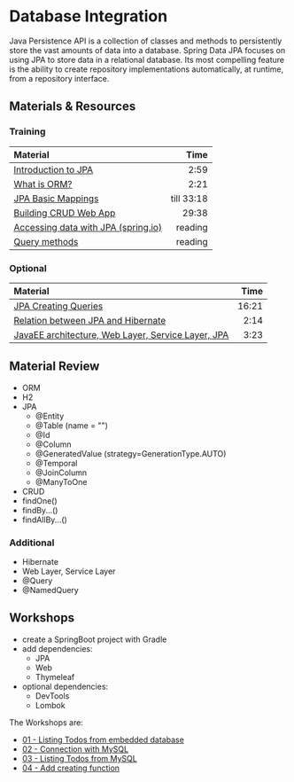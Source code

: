 # Database Integration
Java Persistence API is a collection of classes and methods to persistently store the vast amounts of data into a database. Spring Data JPA focuses on using JPA to store data in a relational database. Its most compelling feature is the ability to create repository implementations automatically, at runtime, from a repository interface.

## Materials & Resources

### Training
| Material | Time |
|:---------|-----:|
|[Introduction to JPA](https://www.youtube.com/watch?v=WZLTwbeENGs)|2:59|
|[What is ORM?](https://www.youtube.com/watch?v=LooPUh5_QKI)|2:21|
|[JPA Basic Mappings](https://www.youtube.com/watch?v=8FC_h1xuh-s&t=1)|till 33:18|
|[Building CRUD Web App](https://www.youtube.com/watch?v=TcP5kFPq354&t=1)|29:38|
|[Accessing data with JPA (spring.io)](https://spring.io/guides/gs/accessing-data-jpa/)|reading|
|[Query methods](https://docs.spring.io/spring-data/jpa/docs/current/reference/html/#jpa.query-methods)|reading|

### Optional
| Material | Time |
|:---------|-----:|
|[JPA Creating Queries](https://www.youtube.com/watch?v=tU-sVLtHK7M)|16:21|
|[Relation between JPA and Hibernate](https://www.youtube.com/watch?v=L8JZi_rWBYM)|2:14|
|[JavaEE architecture, Web Layer, Service Layer, JPA](https://www.youtube.com/watch?v=wgklrYfaldk)|3:23|

## Material Review
- ORM
- H2
- JPA
  - @Entity
  - @Table (name = "<name to use>")
  - @Id
  - @Column
  - @GeneratedValue
    (strategy=GenerationType.AUTO)
  - @Temporal
  - @JoinColumn
  - @ManyToOne
- CRUD
- findOne()
- findBy...()
- findAllBy...()


### Additional
- Hibernate
- Web Layer, Service Layer
- @Query
- @NamedQuery

## Workshops
- create a SpringBoot project with Gradle
- add dependencies:
  - JPA
  - Web
  - Thymeleaf
- optional dependencies:
  - DevTools
  - Lombok

The Workshops are:
- [01 - Listing Todos from embedded database](./workshops/01-workshop.md)
- [02 - Connection with MySQL](./workshops/02-workshop.md)
- [03 - Listing Todos from MySQL](./workshops/03-workshop.md)
- [04 - Add creating function](./workshops/04-workshop.md)
